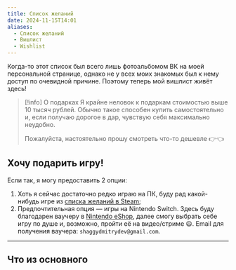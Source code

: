 ```yaml
---
title: Список желаний
date: 2024-11-15T14:01
aliases:
  - Список желаний
  - Вишлист
  - Wishlist
---
```


Когда-то этот список был всего лишь фотоальбомом ВК на моей персональной странице, однако не у всех моих знакомых был к нему доступ по очевидной причине. Поэтому теперь мой вишлист живёт здесь!

> [!info] О подарках
> Я крайне неловок к подаркам стоимостью выше 10 тысяч рублей. Обычно такое способен купить самостоятельно и, если получаю дорогое в дар, чувствую себя максимально неудобно.
> 
> Пожалуйста, настоятельно прошу смотреть что-то дешевле <nobr>👉👈</nobr>

## Хочу подарить игру!

Если так, я могу предоставить 2 опции:

1. Хоть я сейчас достаточно редко играю на ПК, буду рад какой-нибудь игре из [списка желаний в Steam](https://store.steampowered.com/wishlist/profiles/76561198147856751);
2. Предпочтительная опция — игры на Nintendo Switch. Здесь буду благодарен ваучеру в [Nintendo eShop](https://www.nintendo.com/us/store/), далее смогу выбрать себе игру по душе и, возможно, пройти её на видео/стриме 😃. Email для получения ваучера: `shaggydmitrydev@gmail.com`.

---

## Что из основного
